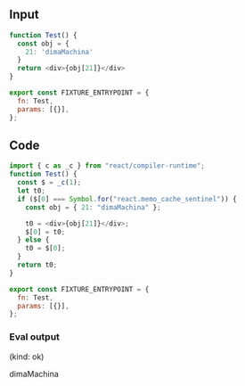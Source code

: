 
## Input

```javascript
function Test() {
  const obj = {
    21: 'dimaMachina'
  }
  return <div>{obj[21]}</div>
}

export const FIXTURE_ENTRYPOINT = {
  fn: Test,
  params: [{}],
};

```

## Code

```javascript
import { c as _c } from "react/compiler-runtime";
function Test() {
  const $ = _c(1);
  let t0;
  if ($[0] === Symbol.for("react.memo_cache_sentinel")) {
    const obj = { 21: "dimaMachina" };

    t0 = <div>{obj[21]}</div>;
    $[0] = t0;
  } else {
    t0 = $[0];
  }
  return t0;
}

export const FIXTURE_ENTRYPOINT = {
  fn: Test,
  params: [{}],
};

```
      
### Eval output
(kind: ok) <div>dimaMachina</div>